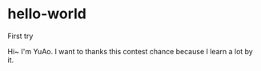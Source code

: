 # hello-world
First try

Hi~ I'm YuAo. I want to thanks this contest chance because I learn a lot by it.
